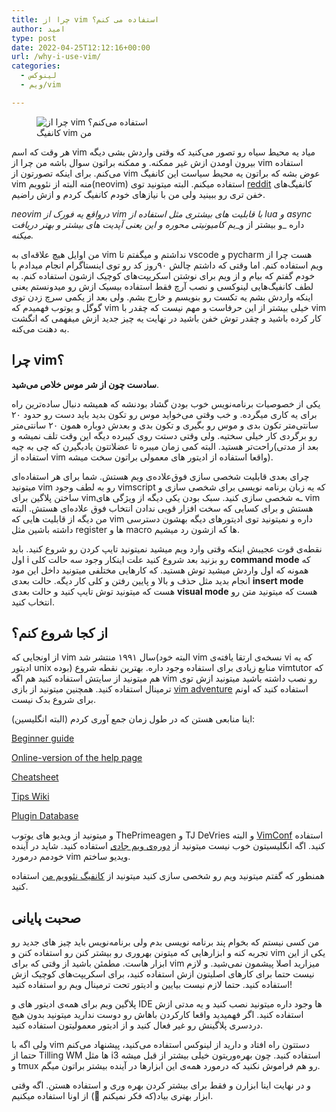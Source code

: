 ```yaml
---
title: چرا از vim استفاده می کنم؟
author: امید
type: post
date: 2022-04-25T12:12:16+00:00
url: /why-i-use-vim/
categories:
  - لینوکس
  - ویم/vim

---
```

<figure class="wp-block-image"><img decoding="async" src="https://files.virgool.io/upload/users/198151/posts/dwsmvdwe8ava/fohstvldnkov.png" alt="چرا از vim استفاده می‌کنم؟" /><figcaption class="wp-element-caption">کانفیگ vim من</figcaption></figure> 

هر وقت که اسم vim میاد یه محیط سیاه رو تصور می‌کنید که وقتی واردش بشی دیگه بیرون اومدن ازش غیر ممکنه. و ممکنه براتون سوال باشه من چرا از vim استفاده می‌کنم. برای اینکه تصورتون از vim عوض بشه که براتون یه محیط سیاست این کانفیگ vim منه البته از نئوویم(neovim) استفاده میکنم.&nbsp;البته میتونید توی <a href="https://www.reddit.com/r/vim/" target="_blank" rel="noreferrer noopener">reddit</a> کانفیگ‌های خفن تری رو ببینید ولی من با نیاز‌های خودم کانفیگ کردم و ازش راضیم.

_neovim درواقع یه فورک از vim با قابلیت های بیشتری مثل استفاده از lua و async_ داره _و بیشتر از و_یم _کامیونیتی محوره و این یعنی آپدیت های بیشتر و بهتر دریافت میکنه._

من اوایل هیچ علاقه‌ای به vim نداشتم و میگفتم تا vscode و pycharm هست چرا از ویم استفاده کنم. اما وقتی که داشتم چالش ۹۰روز کد رو توی اینستاگرام انجام میدادم با خودم گفتم که بیام و از ویم برای نوشتن اسکریپت‌های کوچیک ازشون استفاده کنم. به لطف کانفیگ‌هایی لینوکسی و نصب آرچ فقط استفاده بیسیک ازش رو میدونستم یعنی اینکه واردش بشم یه تکست رو بنویسم و خارج بشم. ولی بعد از یکمی سرچ زدن توی گوگل و یوتوب فهمیدم که vim خیلی بیشتر از این حرفاست و مهم نیست که چقدر با vim کار کرده باشید و چقدر توش خفن باشید در نهایت یه چیز جدید ازش میفهمی که انگشت به دهنت می‌کنه.

## چرا vim؟

**سادست چون از شر موس خلاص می‌شید**.

یکی از خصوصیات برنامه‌نویس خوب بودن گشاد بودنشه که همیشه دنبال ساده‌ترین راه برای یه کاری میگرده. و خب وقتی می‌خواید موس رو تکون بدید باید دست رو حدود ۲۰ سانتی‌متر تکون بدی و موس رو بگیری و تکون بدی و بعدش دوباره همون ۲۰ سانتی‌متر رو برگردی کار خیلی سختیه. ولی وقتی دستت روی کیبرده دیگه این وقت تلف نمیشه و راحت‌تر هستید. البته کمی زمان میبره تا عضلاتتون یادبگیرن که چی به چیه(بعد از مدتی استفاده از vim واقعا استفاده از ادیتور های معمولی براتون سخت میشه).

چرای بعدی قابلیت شخصی سازی فوق‌علاده‌ی ویم هستش. شما برای هر استفاده‌ای میتونید vim رو به لطف وجود vimscript که یه زبان برنامه نویسی برای شخصی سازی و ساختن پلاگین برای vimـه شخصی سازی کنید. سبک بودن یکی دیگه از ویژگی های vim هستش و برای کسایی که سخت افزار قویی ندادن انتخاب فوق علاده‌ای هستش. البته من دیگه از قابلیت هایی که vim داره و نمیتونید توی ادیتور‌های دیگه بهشون دسترسی داشته باشین مثل register ها و macro ها که ازشون رد میشیم.

نقطه‌ی قوت عجیبش اینکه وقتی وارد ویم میشید نمیتونید تایپ کردن رو شروع کنید. باید اول i رو بزنید بعد شروع کنید علت اینکار وجود سه حالت کلی **command mode** که همونه که اول واردش میشید توش هستید. که کارهایی مختلفی میتونید داخل این مود انجام بدید مثل حذف و بالا و پایین رفتن و کلی کار دیگه. حالت بعدی **insert mode** هست که میتونید توش تایپ کنید و حالت بعدی **visual mode** هست که میتونید متن رو انتخاب کنید.

## از کجا شروع کنم؟

از اونجایی که vim سال ۱۹۹۱ منتشر شد(البته خود vim نسخه‌ی ارتقا یافته‌ی vi که یه ادیتور unix بوده) منابع زیادی برای استفاده وجود داره. بهترین نقطه شروع vimtutor که هم میتونید از سایتش استفاده کنید هم اگه vim رو نصب داشته باشید میتونید ازش توی ترمینال استفاده کنید. همچنین میتونید از بازی <a href="https://vim-adventures.com/" target="_blank" rel="noreferrer noopener">vim adventure</a> استفاده کنید که اونم برای شروع بدک نیست.

اینا منابعی هستن که در طول زمان جمع آوری کردم (البته انگلیسین):

<a href="https://thevaluale.dev/vim-beginner/" target="_blank" rel="noreferrer noopener">Beginner guide</a>

<a href="https://vimhelp.org/" target="_blank" rel="noreferrer noopener">Online-version of the help page</a>

<a href="https://devhints.io/vim" target="_blank" rel="noreferrer noopener">Cheatsheet</a>

<a href="https://vim.fandom.com/wiki/Vim_Tips_Wiki" target="_blank" rel="noreferrer noopener">Tips Wiki</a>

<a href="https://vimawesome.com/" target="_blank" rel="noreferrer noopener">Plugin Database</a>

و میتونید از ویدیو های یوتوب ThePrimeagen و TJ DeVries و البته <a href="https://www.vimconf.live/" target="_blank" rel="noreferrer noopener">VimConf</a> استفاده کنید. اگه انگلیسیتون خوب نیست میتونید از <a href="https://www.google.com/url?sa=t&rct=j&q=&esrc=s&source=web&cd=&cad=rja&uact=8&ved=2ahUKEwjWn6DklK_0AhU8AhAIHdFGC5gQwqsBegQIBRAB&url=https%3A%2F%2Fwww.youtube.com%2Fwatch%3Fv%3DBnfJJtcVFPo&usg=AOvVaw19zSQ4XBbxtK4F0HjES3sP" target="_blank" rel="noreferrer noopener">دوره‌ی ویم جادی</a> استفاده کنید. شاید در آینده خودمم درمورد vim ویدیو ساختم.

همنطور که گفتم میتونید ویم رو شخصی سازی کنید میتونید از <a href="https://github.com/techwithomid/neovim-conf" target="_blank" rel="noreferrer noopener">کانفیگ نئوویم من</a> استفاده کنید.

## صحبت پایانی

من کسی نیستم که بخوام پند برنامه نویسی بدم ولی برنامه‌نویس باید چیز های جدید رو تجربه کنه و ابزارهایی که میتونن بهروری رو بیشتر کنن رو استفاده کنن و vim یکی از این ابزار هاست. مطمئن باشید از وقتی که برای vim میزارید اصلا پیشمون نمی‌شید. و لازم نیست حتما برای کارهای اصلیتون ازش استفاده کنید، برای اسکریپت‌های کوچیک ازش استفاده کنید. حتما لازم نیست بیایین و ادیتور تحت ترمینال ویم رو استفاده کنید!

پلاگین ویم برای همه‌ی ادیتور های و IDE ها وجود داره میتونید نصب کنید و یه مدتی ازش استفاده کنید. اگر فهمیدید واقعا کارکردن باهاش رو دوست ندارید میتونید بدون هیچ دردسری پلاگینش رو غیر فعال کنید و از ادیتور معمولیتون استفاده کنید.

ولی اگه با vim دستتون راه افتاد و دارید از لینوکس استفاده می‌کنید، پیشنهاد می‌کنم حتما از Tilling WM ها مثل i3 استفاده کنید. چون بهره‌وریتون خیلی بیشتر از قبل میشه و tmux رو هم فراموش نکنید که درمورد همه‌ی این ابزار‌ها در آینده بیشتر براتون میگم.

و در نهایت اینا ابزارن و فقط برای بیشتر کردن بهره وری و استفاده هستن. اگه وقتی ابزار بهتری بیاد(که فکر نمیکنم 🙂) از اونا استفاده میکنیم.